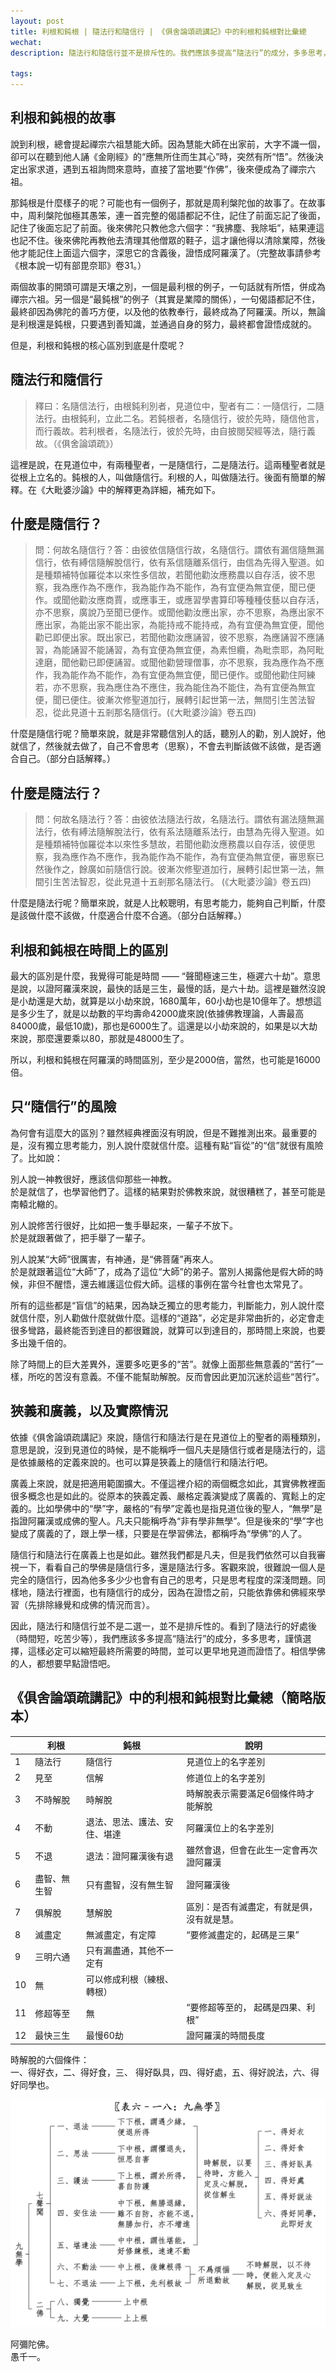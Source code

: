 ```yaml
---
layout: post
title: 利根和鈍根 | 隨法行和隨信行 | 《俱舍論頌疏講記》中的利根和鈍根對比彙總
wechat: 
description: 隨法行和隨信行並不是排斥性的。我們應該多提高“隨法行”的成分，多多思考，謹慎選擇，這樣可以縮短證悟所需要的時間。

tags:
---
```


## 利根和鈍根的故事

說到利根，總會提起禪宗六祖慧能大師。因為慧能大師在出家前，大字不識一個，卻可以在聽到他人誦《金剛經》的“應無所住而生其心”時，突然有所“悟”。然後決定出家求道，遇到五祖詢問來意時，直接了當地要“作佛”，後來便成為了禪宗六祖。

那鈍根是什麼樣子的呢？可能也有一個例子，那就是周利槃陀伽的故事了。在故事中，周利槃陀伽極其愚笨，連一首完整的偈語都記不住，記住了前面忘記了後面，記住了後面忘記了前面。後來佛陀只教他念六個字：“我拂塵、我除垢”，結果連這也記不住。後來佛陀再教他去清理其他僧眾的鞋子，這才讓他得以清除業障，然後他才能記住上面這六個字，深思它的含義後，證悟成阿羅漢了。（完整故事請參考《根本說一切有部毘奈耶》卷31。）

兩個故事的開頭可謂是天壤之別，一個是最利根的例子，一句話就有所悟，併成為禪宗六祖。另一個是“最鈍根”的例子（其實是業障的關係），一句偈語都記不住，最終卻因為佛陀的善巧方便，以及他的依教奉行，最終成為了阿羅漢。所以，無論是利根還是鈍根，只要遇到善知識，並通過自身的努力，最終都會證悟成就的。

但是，利根和鈍根的核心區別到底是什麼呢？

## 隨法行和隨信行

> 釋曰：名隨信法行，由根鈍利別者，見道位中，聖者有二：一隨信行，二隨法行。由根鈍利，立此二名。若鈍根者，名隨信行，彼於先時，隨信他言，而行義故。若利根者，名隨法行，彼於先時，由自披閱契經等法，隨行義故。（《俱舍論頌疏》）

這裡是說，在見道位中，有兩種聖者，一是隨信行，二是隨法行。這兩種聖者就是從根上立名的。鈍根的人，叫做隨信行。利根的人，叫做隨法行。後面有簡單的解釋。在《大毗婆沙論》中的解釋更為詳細，補充如下。

## 什麼是隨信行？

> 問：何故名隨信行？答：由彼依信隨信行故，名隨信行。謂依有漏信隨無漏信行，依有縛信隨解脫信行，依有系信隨離系信行，由信為先得入聖道。如是種類補特伽羅從本以來性多信故，若聞他勸汝應務農以自存活，彼不思察，我為應作為不應作，我為能作為不能作，為有宜便為無宜便，聞已便作。或聞他勸汝應商賈，或應事王，或應習學書算印等種種伎藝以自存活，亦不思察，廣說乃至聞已便作。或聞他勸汝應出家，亦不思察，為應出家不應出家，為能出家不能出家，為能持戒不能持戒，為有宜便為無宜便，聞他勸已即便出家。既出家已，若聞他勸汝應誦習，彼不思察，為應誦習不應誦習，為能誦習不能誦習，為有宜便為無宜便，為素怛纜，為毗柰耶，為阿毗達磨，聞他勸已即便誦習。或聞他勸營理僧事，亦不思察，我為應作為不應作，我為能作為不能作，為有宜便為無宜便，聞已便作。或聞他勸住阿練若，亦不思察，我為應住為不應住，我為能住為不能住，為有宜便為無宜便，聞已便住。彼漸次修聖道加行，展轉引起世第一法，無間引生苦法智忍，從此見道十五剎那名隨信行。(《大毗婆沙論》卷五四)

什麼是隨信行呢？簡單來說，就是非常聽信別人的話，聽別人的勸，別人說好，他就信了，然後就去做了，自己不會思考（思察），不會去判斷該做不該做，是否適合自己。（部分白話解釋。）

## 什麼是隨法行？

> 問：何故名隨法行？答：由彼依法隨法行故，名隨法行。謂依有漏法隨無漏法行，依有縛法隨解脫法行，依有系法隨離系法行，由慧為先得入聖道。如是種類補特伽羅從本以來性多慧故，若聞他勸汝應務農以自存活，彼便思察，我為應作為不應作，我為能作為不能作，為有宜便為無宜便，審思察已然後作之，餘廣如前隨信行說。彼漸次修聖道加行，展轉引起世第一法，無間引生苦法智忍，從此見道十五剎那名隨法行。 (《大毗婆沙論》卷五四)

什麼是隨法行呢？簡單來說，就是人比較聰明，有思考能力，能夠自己判斷，什麼是該做什麼不該做，什麼適合什麼不合適。（部分白話解釋。）

## 利根和鈍根在時間上的區別

最大的區別是什麼，我覺得可能是時間 —— “聲聞極速三生，極遲六十劫”。意思是說，以證阿羅漢來說，最快的話是三生，最慢的話，是六十劫。這裡是雖然沒說是小劫還是大劫，就算是以小劫來說，1680萬年，60小劫也是10億年了。想想這是多少生了，就是以劫數的平均壽命42000歲來說(依據佛教理論，人壽最高 84000歲，最低10歲)，那也是6000生了。這還是以小劫來說的，如果是以大劫來說，那麼還要乘以80，那就是48000生了。

所以，利根和鈍根在阿羅漢的時間區別，至少是2000倍，當然，也可能是16000倍。

## 只“隨信行”的風險

為何會有這麼大的區別？雖然經典裡面沒有明說，但是不難推測出來。最重要的是，沒有獨立思考能力，別人說什麼就信什麼。這種有點“盲從”的“信”就很有風險了。比如說：

別人說一神教很好，應該信仰那些一神教。<br>
於是就信了，也學習他們了。這樣的結果對於佛教來說，就很糟糕了，甚至可能是南轅北轍的。

別人說修苦行很好，比如把一隻手舉起來，一輩子不放下。<br>
於是就跟著做了，把手舉了一輩子。

別人說某“大師”很厲害，有神通，是“佛菩薩”再來人。<br>
於是就跟著這位“大師”了，成為了這位“大師”的弟子。當別人揭露他是假大師的時候，非但不醒悟，還去維護這位假大師。這樣的事例在當今社會也太常見了。

所有的這些都是“盲信”的結果，因為缺乏獨立的思考能力，判斷能力，別人說什麼就信什麼，別人勸做什麼就做什麼。這樣的“道路”，必定是非常曲折的，必定會走很多彎路，最終能否到達目的都很難說，就算可以到達目的，那時間上來說，也要多出幾千倍的。

除了時間上的巨大差異外，還要多吃更多的“苦”。就像上面那些無意義的“苦行”一樣，所吃的苦沒有意義。不僅不能幫助解脫。反而會因此更加沉迷於這些“苦行”。

## 狹義和廣義，以及實際情況

依據《俱舍論頌疏講記》來說，隨信行和隨法行是在見道位上的聖者的兩種類別，意思是說，沒到見道位的時候，是不能稱呼一個凡夫是隨信行或者是隨法行的，這是依據嚴格的定義來說的。也可以算是狹義上的隨信行和隨法行吧。

廣義上來說，就是把適用範圍擴大。不僅這裡介紹的兩個概念如此，其實佛教裡面很多概念也是如此的。從原本的狹義定義、嚴格定義演變成了廣義的、寬鬆上的定義的。比如學佛中的“學”字，嚴格的“有學”定義也是指見道位後的聖人，“無學”是指證阿羅漢或成佛的聖人。凡夫只能稱呼為“非有學非無學”。但是後來的“學”字也變成了廣義的了，跟上學一樣，只要是在學習佛法，都稱呼為“學佛”的人了。

隨信行和隨法行在廣義上也是如此。雖然我們都是凡夫，但是我們依然可以自我審視一下，看看自己的學佛是隨信行多，還是隨法行多。客觀來說，很難說一個人是完全的隨信行，因為他多多少少也會有自己的思考，只是思考程度的深淺問題。同樣地，隨法行裡面，也有隨信行的成分，因為在證悟之前，只能依靠佛和佛經來學習（先排除緣覺和成佛的情況而言）。

因此，隨法行和隨信行並不是二選一，並不是排斥性的。看到了隨法行的好處後（時間短，吃苦少等），我們應該多多提高“隨法行”的成分，多多思考，謹慎選擇，這樣必定可以縮短最終所需要的時間，並可以更早地見道而證悟了。相信學佛的人，都想要早點證悟吧。

## 《俱舍論頌疏講記》中的利根和鈍根對比彙總（簡略版本）

| | 利根 | 鈍根 | 說明 |
| -- | ---- | ---- |-------- |
| 1 | 隨法行  | 隨信行 | 見道位上的名字差別 |
| 2 | 見至  | 信解 | 修道位上的名字差別 | 
| 3 | 不時解脫 | 時解脫 | 時解脫表示需要滿足6個條件時才能解脫 |
| 4 | 不動 | 退法、思法、護法、安住、堪達 | 阿羅漢位上的名字差別 | 
| 5 | 不退 | 退法：證阿羅漢後有退 | 雖然會退，但會在此生一定會再次證阿羅漢 |
| 6 | 盡智、無生智 | 只有盡智，沒有無生智 | 證阿羅漢後 |
| 7 | 俱解脫 | 慧解脫 | 區別：是否有滅盡定，有就是俱，沒有就是慧。|
| 8 | 滅盡定 | 無滅盡定，有定障 | “要修滅盡定的，起碼是三果” | 
| 9 | 三明六通 | 只有漏盡通，其他不一定有 |
| 10 | 無 | 可以修成利根（練根、轉根） | |
| 11 | 修超等至 | 無 | “要修超等至的， 起碼是四果、利根” |
| 12 | 最快三生 | 最慢60劫 | 證阿羅漢的時間長度 |


時解脫的六個條件：<br>
一、得好衣，二、得好食，三、 得好臥具，四、得好處，五、得好說法，六、得好同學也。

![俱舍論-九種無學](../images/2024-08-11-10-54-32.png)


阿彌陀佛。<br>
愚千一。<br>

